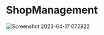 # ShopManagement
 ![Screenshot 2023-04-17 072822](https://user-images.githubusercontent.com/105219902/232360212-89981c1b-09cf-4843-ab6a-44127b37ee3c.jpg)

